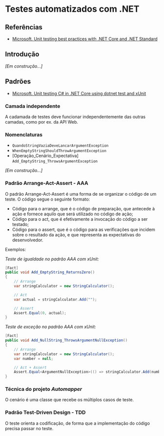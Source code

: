 # Testes automatizados com .NET

## Referências
- [Microsoft. Unit testing best practices with .NET Core and .NET Standard](https://learn.microsoft.com/en-us/dotnet/core/testing/unit-testing-best-practices)

## Introdução
_[Em construção...]_

## Padrões

- [Microsoft. Unit testing C# in .NET Core using dotnet test and xUnit](https://learn.microsoft.com/en-us/dotnet/core/testing/unit-testing-with-dotnet-test)

### Camada independente
A cadamada de testes deve funcionar independentemente das outras camadas, como por ex. da API Web.

### Nomenclaturas
- `QuandoStringVaziaDeveLancarArgumentException`
- `WhenEmptyStringShouldThrowArgumentException`
- [Operação_Cenário_Expectativa] `Add_EmptyString_ThrowsArgumentException`

_[Em construção...]_

### Padrão Arrange-Act-Assert - AAA

O padrão Arrange-Act-Assert é uma forma de se organizar o código de um teste. O código segue o seguinte formato:
- Código para o arrange, que é o código de preparação, que antecede à ação e fornece aquilo que será utilizado no código de ação;
- Código para o act, que é efetivamente a invocação do código a ser testado;
- Código para o assert, que é o código para as verificações que incidem sobre o resultado da ação, e que representa as expectativas do desenvolvedor.

Exemplos:

_Teste de igualdade no padrão AAA com xUnit:_
```csharp
[Fact]
public void Add_EmptyString_ReturnsZero()
{
    // Arrange
    var stringCalculator = new StringCalculator();

    // Act
    var actual = stringCalculator.Add("");

    // Assert
    Assert.Equal(0, actual);
}
```

_Teste de exceção no padrão AAA com xUnit:_
```csharp
[Fact]
public void Add_NullString_ThrowsArgumentNullException()
{
    // Arrange
    var stringCalculator = new StringCalculator();
    var number = null;

    // Act + Assert
    Assert.Equal<ArgumentNullException>(() => stringCalculator.Add(number));
}
```

### Técnica do projeto _Automapper_
O cenário é uma classe que recebe os múltiplos casos de teste.

### Padrão Test-Driven Design - TDD
O teste orienta a codificação, de forma que a implementação do código precisa passar no teste.

